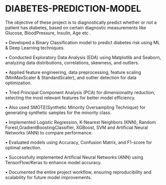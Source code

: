 # DIABETES-PREDICTION-MODEL
The objective of these project is to diagnostically predict whether or not a patient has diabetes, based on certain diagnostic measurements like Glucose, BloodPressure, Insulin, Age etc .

• Developed a Binary Classification model to predict diabetes risk using ML & Deep Learning techniques.

• Conducted Exploratory Data Analysis (EDA) using Matplotlib and Seaborn, analyzing data distributions, correlations, skewness, and outliers.

• Applied feature engineering, data preprocessing, feature scaling (MinMaxScaler & StandardScaler), and outlier detection for data optimization.

• Tried Principal Component Analysis (PCA) for dimensionality reduction, selecting the most relevant features for better model efficiency.

•	Also used SMOTE(Synthetic Minority Oversampling Technique) for generating synthetic samples for the minority class.

• Implemented Logistic Regression, K-Nearest Neighbors (KNN), Random Forest,GradientBoostingClassifier, XGBoost, SVM and Artificial Neural Networks (ANN) to compare performance.

• Evaluated models using Accuracy, Confusion Matrix, and F1-score for optimal selection.

• Successfully implemented Artificial Neural Networks (ANN) using TensorFlow/Keras to enhance model accuracy.

• Documented the entire project workflow, ensuring reproducibility and scalability for future model improvements.
